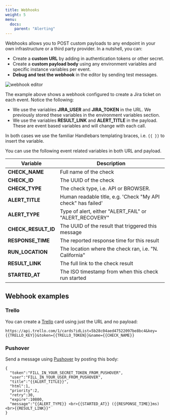 ```yaml
---
title: Webhooks
weight: 5
menu:
  docs:
    parent: "Alerting"
---
```


Webhooks allows you to POST custom payloads to any endpoint in your own infrastructure or a third party provider. In a
nutshell, you can:

- Create a **custom URL** by adding in authentication tokens or other secret.
- Create a **custom payload body** using any environment variables and specific instance variables per event.
- **Debug and test the webhook** in the editor by sending test messages.

![webhook editor](/docs/images/alerting/webhook_editor.png)

The example above shows a webhook configured to create a Jira ticket on each event. Notice the following:

- We use the variables **JIRA_USER** and **JIRA_TOKEN** in the URL. We previously stored these variables in the environment variables section.
- We use the variables **RESULT_LINK** and **ALERT_TITLE** in the payload. These are event based variables and will change with each call.

In both cases we use the familiar Handlebars templating braces, i.e. `{{ }}` to insert the variable.

You can use the following event related variables in both URL and payload.

| Variable            | Description                                                  |
|---------------------|--------------------------------------------------------------|
| **CHECK_NAME**      | Full name of the check                                       |
| **CHECK_ID**        | The UUID of the check                                        |
| **CHECK_TYPE**      | The check type, i.e. API or BROWSER.                         |
| **ALERT_TITLE**     | Human readable title, e.g. 'Check "My API check" has failed' |
| **ALERT_TYPE**      | Type of alert, either "ALERT_FAIL" or "ALERT_RECOVERY"       |
| **CHECK_RESULT_ID** | The UUID of the result that triggered this message           |
| **RESPONSE_TIME**   | The reported response time for this result                   |
| **RUN_LOCATION**    | The location where the check ran, i.e. "N. California"       |
| **RESULT_LINK**     | The full link to the check result                            |
| **STARTED_AT**      | The ISO timestamp from when this check run started           |


## Webhook examples

### Trello

You can create a [Trello](https://trello.com) card using just the URL and no payload:

```
https://api.trello.com/1/cards?idList=5b28c04aed47522097be8bc4&key={{TRELLO_KEY}}&token={{TRELLO_TOKEN}}&name={{CHECK_NAME}}
```


### Pushover

Send a message using [Pushover](https://pushover.net/) by posting this body:

```
{
  "token":"FILL_IN_YOUR_SECRET_TOKEN_FROM_PUSHOVER",
  "user":"FILL_IN_YOUR_USER_FROM_PUSHOVER",
  "title":"{{ALERT_TITLE}}",
  "html":1,
  "priority":2,
  "retry":30,
  "expire":10800,
  "message":"{{ALERT_TYPE}} <br>{{STARTED_AT}} ({{RESPONSE_TIME}}ms) <br>{{RESULT_LINK}}"
}
```
